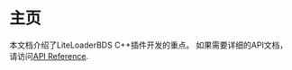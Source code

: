 # 主页

本文档介绍了LiteLoaderBDS C++插件开发的重点。
如果需要详细的API文档，请访问[API Reference](https://cpp.docs.litebds.com/api).